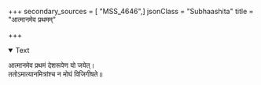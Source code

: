 +++
secondary_sources = [ "MSS_4646",]
jsonClass = "Subhaashita"
title = "आत्मानमेव प्रथमम्"

+++

<details open><summary>Text</summary>

आत्मानमेव प्रथमं देशरूपेण यो जयेत्।  
ततोऽमात्यानमित्रांश्च न मोघं विजिगीषते॥
</details>
